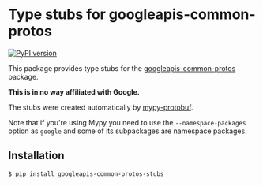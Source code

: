 # Type stubs for googleapis-common-protos
[![PyPI version](https://badge.fury.io/py/googleapis-common-protos-stubs.svg)](https://badge.fury.io/py/googleapis-common-protos-stubs)

This package provides type stubs for the [googleapis-common-protos](https://pypi.org/project/googleapis-common-protos/) package.

**This is in no way affiliated with Google.**

The stubs were created automatically by [mypy-protobuf](https://github.com/dropbox/mypy-protobuf).

Note that if you're using Mypy you need to use the `--namespace-packages` option as `google` and some of its subpackages are namespace packages.

## Installation
```shell script
$ pip install googleapis-common-protos-stubs
```
